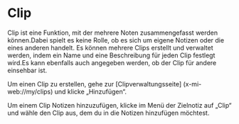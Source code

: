 # Clip

Clip ist eine Funktion, mit der mehrere Noten zusammengefasst werden können.Dabei spielt es keine Rolle, ob es sich um eigene Notizen oder die eines anderen handelt.
Es können mehrere Clips erstellt und verwaltet werden, indem ein Name und eine Beschreibung für jeden Clip festlegt wird.Es kann ebenfalls auch angegeben werden, ob der Clip für andere einsehbar ist.

Um einen Clip zu erstellen, gehe zur [Clipverwaltungsseite] (x-mi-web://my/clips) und klicke „Hinzufügen“.

Um einem Clip Notizen hinzuzufügen, klicke im Menü der Zielnotiz auf „Clip“ und wähle den Clip aus, dem du in die Notizen hinzufügen möchtest.
